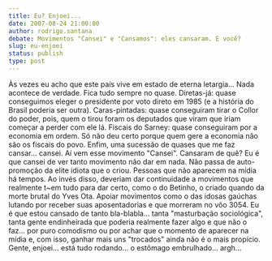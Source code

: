 ```yaml
---
title: Eu? Enjoei...
date: 2007-08-24 21:00:00
author: rodrigo.santana
debate: Movimentos "Cansei" e "Cansamos": eles cansaram. E você?
slug: eu-enjoei
status: publish 
type: post
---
```


Às vezes eu acho que este país vive em estado de eterna letargia... Nada acontece de verdade. Fica tudo sempre no quase. Diretas-já: quase conseguimos eleger o presidente por voto direto em 1985 (e a história do Brasil poderia ser outra). Caras-pintadas: quase conseguiram tirar o Collor do poder, pois, quem o tirou foram os deputados que viram que iriam começar a perder com ele lá. Fiscais do Sarney: quase conseguiram por a economia em ordem. Só não deu certo porque quem gere a economia não são os fiscais do povo. Enfim, uma sucessão de quases que me faz cansar... cansei. Aí vem esse movimento "Cansei". Cansaram de quê? Eu é que cansei de ver tanto movimento não dar em nada. Não passa de auto-promoção da elite idiota que o criou. Pessoas que não aparecem na mídia há tempos. Ao invés disso, deveriam dar continuidade a movimentos que realmente t~em tudo para dar certo, como o do Betinho, o criado quando da morte brutal do Yves Ota. Apoiar movimentos como o das idosas gaúchas lutando por receber suas aposentadorias e que morreram no vôo 3054. Eu é que estou cansado de tanto bla-blabla... tanta "masturbação sociológica", tanta gente endinheirada que poderia realmente fazer algo e que não o faz... por puro comodismo ou por achar que o momento de aparecer na mídia e, com isso, ganhar mais uns "trocados" ainda não é o mais propício. Gente, enjoei... está tudo rodando... o estômago embrulhado... argh...
